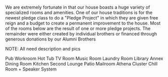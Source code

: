 We are extremely fortunate in that our house boasts a huge variety of specialized rooms and amenities. One of our house traditions is for the newest pledge class to do a "Pledge Project" in which they are given free reign and a budget to create a permanent improvement to the house. Most of the rooms below are the result of one or more pledge projects. The remainder were either created by individual brothers or financed through generous donations by our <link>Alumni Brothers</link>

NOTE: All need description and pics

Pub
Workroom
Hot Tub
TV Room
Music Room
Laundry Room
Library
Annex
Dining Room
Kitchen
Second Lounge
Patio
Mailroom
Athena Cluster
Chill Room + Speaker System
